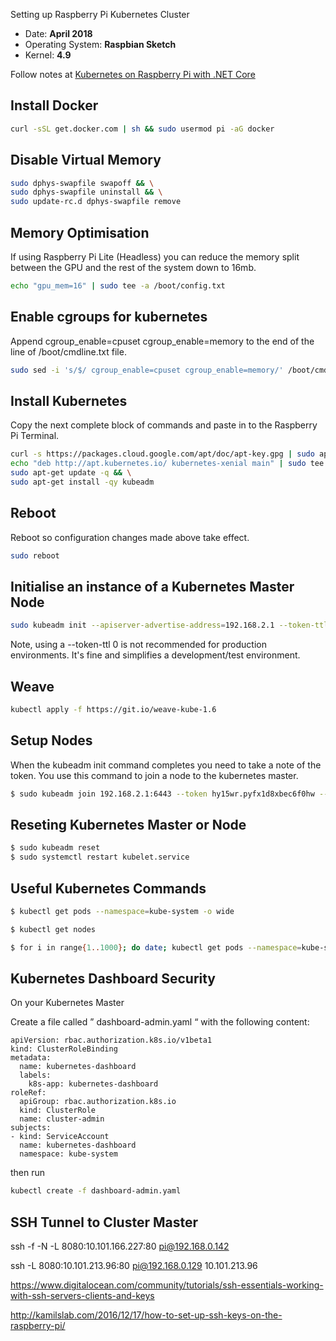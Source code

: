 Setting up Raspberry Pi Kubernetes Cluster


* Date: **April 2018**
* Operating System: **Raspbian Sketch**
* Kernel: **4.9**


Follow notes at [Kubernetes on Raspberry Pi with .NET Core](https://medium.com/@mczachurski/kubernetes-on-raspberry-pi-with-net-core-36ea79681fe7)

## Install Docker

```bash
curl -sSL get.docker.com | sh && sudo usermod pi -aG docker
```

## Disable Virtual Memory

```bash
sudo dphys-swapfile swapoff && \
sudo dphys-swapfile uninstall && \
sudo update-rc.d dphys-swapfile remove
```

## Memory Optimisation

If using Raspberry Pi Lite (Headless) you can reduce the memory split between the GPU and the rest of the system down to 16mb.

```bash
echo "gpu_mem=16" | sudo tee -a /boot/config.txt
```


## Enable cgroups for kubernetes

Append cgroup_enable=cpuset cgroup_enable=memory to the end of the line of /boot/cmdline.txt file.

```bash
sudo sed -i 's/$/ cgroup_enable=cpuset cgroup_enable=memory/' /boot/cmdline.txt
```

## Install Kubernetes

Copy the next complete block of commands and paste in to the Raspberry Pi Terminal.

```bash
curl -s https://packages.cloud.google.com/apt/doc/apt-key.gpg | sudo apt-key add - && \
echo "deb http://apt.kubernetes.io/ kubernetes-xenial main" | sudo tee /etc/apt/sources.list.d/kubernetes.list && \
sudo apt-get update -q && \
sudo apt-get install -qy kubeadm
```

## Reboot

Reboot so configuration changes made above take effect.

```bash
sudo reboot
```

## Initialise an instance of a Kubernetes Master Node

```bash
sudo kubeadm init --apiserver-advertise-address=192.168.2.1 --token-ttl 0
```

Note, using a --token-ttl 0 is not recommended for production environments. It's fine and simplifies a development/test environment.


## Weave

```bash
kubectl apply -f https://git.io/weave-kube-1.6
```



## Setup Nodes

When the kubeadm init command completes you need to take a note of the token. You use this command to join a node to the kubernetes master.

```bash
$ sudo kubeadm join 192.168.2.1:6443 --token hy15wr.pyfx1d8xbec6f0hw --discovery-token-ca-cert-hash sha256:ab6224e85966f1bf5f7ad2446a08af4a24fc8c510c8aa5df353c76f6b8cb938f
```


## Reseting Kubernetes Master or Node

````bash
$ sudo kubeadm reset
$ sudo systemctl restart kubelet.service
````

## Useful Kubernetes Commands

```bash
$ kubectl get pods --namespace=kube-system -o wide

$ kubectl get nodes

$ for i in range{1..1000}; do date; kubectl get pods --namespace=kube-system -o wide;sleep 5; done;

```

## Kubernetes Dashboard Security

On your Kubernetes Master

Create a file called ” dashboard-admin.yaml “ with the following content: 


```
apiVersion: rbac.authorization.k8s.io/v1beta1 
kind: ClusterRoleBinding 
metadata: 
  name: kubernetes-dashboard 
  labels: 
    k8s-app: kubernetes-dashboard 
roleRef: 
  apiGroup: rbac.authorization.k8s.io 
  kind: ClusterRole 
  name: cluster-admin 
subjects: 
- kind: ServiceAccount 
  name: kubernetes-dashboard 
  namespace: kube-system 

```

then run 

```bash
kubectl create -f dashboard-admin.yaml 
```


## SSH Tunnel to Cluster Master

ssh -f -N -L 8080:10.101.166.227:80 pi@192.168.0.142

ssh -L 8080:10.101.213.96:80 pi@192.168.0.129
10.101.213.96 


https://www.digitalocean.com/community/tutorials/ssh-essentials-working-with-ssh-servers-clients-and-keys

http://kamilslab.com/2016/12/17/how-to-set-up-ssh-keys-on-the-raspberry-pi/